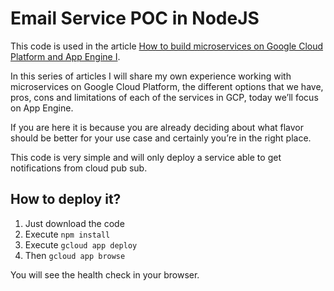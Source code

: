 # Email Service POC in NodeJS

This code is used in the article [How to build microservices on Google Cloud Platform and App Engine I](https://around25.com/blog/how-to-build-microservices-on-google-cloud-platform-and-app-engine-i/).

In this series of articles I will share my own experience working with microservices on Google Cloud Platform, the different options that we have, pros, cons and limitations of each of the services in GCP, today we’ll focus on App Engine.

If you are here it is because you are already deciding about what flavor should be better for your use case and certainly you’re in the right place.

This code is very simple and will only deploy a service able to get notifications from cloud pub sub.

## How to deploy it?

1. Just download the code 
1. Execute `npm install`
1. Execute `gcloud app deploy`
1. Then `gcloud app browse`

You will see the health check in your browser.


